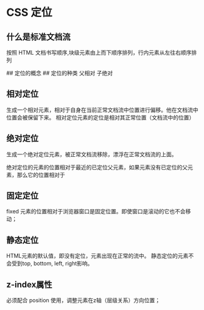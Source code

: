 # CSS 定位

## 什么是标准文档流
按照 HTML 文档书写顺序,块级元素由上而下顺序排列，行内元素从左往右顺序排列
<div><span></span></div>
<div></div>
<div></div>
<div></div>
## 定位的概念
## 定位的种类
父相对 子绝对

## 相对定位
生成一个相对元素，相对于自身在当前正常文档流中位置进行偏移。他在文档流中位置会被保留下来。
相对定位元素的定位是相对其正常位置（文档流中的位置）

## 绝对定位
生成一个绝对定位元素，被正常文档流移除，漂浮在正常文档流的上面。

绝对定位的元素的位置相对于最近的已定位父元素，如果元素没有已定位的父元素，那么它的位置相对于<html>

## 固定定位
fixed
元素的位置相对于浏览器窗口是固定位置。即使窗口是滚动的它也不会移动；

## 静态定位
HTML元素的默认值，即没有定位，元素出现在正常的流中。
静态定位的元素不会受到top, bottom, left, right影响。

## z-index属性
必须配合 position 使用，调整元素在z轴（层级关系）方向位置；
